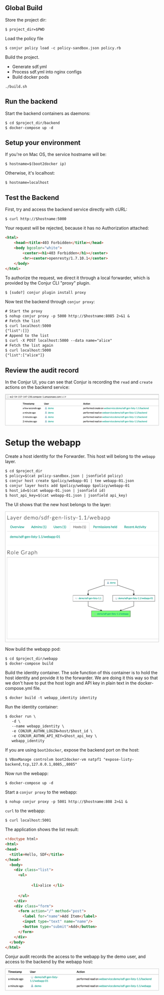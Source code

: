 
## Global Build

Store the project dir:

```
$ project_dir=$PWD
```

Load the policy file

```
$ conjur policy load -c policy-sandbox.json policy.rb
```

Build the project.

* Generate sdf.yml
* Process sdf.yml into nginx configs
* Build docker pods

```
./build.sh
```

## Run the backend

Start the backend containers as daemons:

```
$ cd $project_dir/backend
$ docker-compose up -d
```

## Setup your environment

If you're on Mac OS, the service hostname will be:

```
$ hostname=$(boot2docker ip)
```

Otherwise, it's localhost:

```
$ hostname=localhost
```

## Test the Backend

First, try and access the backend service directly with cURL:

```
$ curl http://$hostname:5000
```

Your request will be rejected, because it has no Authorization attached:

```html
<html>
	<head><title>403 Forbidden</title></head>
	<body bgcolor="white">
		<center><h1>403 Forbidden</h1></center>
		<hr><center>openresty/1.7.10.1</center>
	</body>
</html>
```

To authorize the request, we direct it through a local forwarder, which is provided by the Conjur CLI "proxy" plugin.

```
$ [sudo?] conjur plugin install proxy
```

Now test the backend through `conjur proxy`:

```
# Start the proxy
$ nohup conjur proxy -p 5000 http://$hostname:8085 2>&1 &
# Fetch the list
$ curl localhost:5000
{"list":[]}
# Append to the list
$ curl -X POST localhost:5000 --data name="alice"
# Fetch the list again
$ curl localhost:5000
{"list":["alice"]}
```

## Review the audit record

In the Conjur UI, you can see that Conjur is recording the `read` and `create` actions on the backend service:

<div style="border: 1px solid #cccccc">
	<img src="images/backend-audit.png" />
</div>

# Setup the webapp

Create a host identity for the Forwarder. This host will belong to the `webapp` layer.

```
$ cd $project_dir
$ policy=$(cat policy-sandbox.json | jsonfield policy)
$ conjur host create $policy/webapp-01 | tee webapp-01.json
$ conjur layer hosts add $policy/webapp $policy/webapp-01
$ host_id=$(cat webapp-01.json | jsonfield id)
$ host_api_key=$(cat webapp-01.json | jsonfield api_key)
```

The UI shows that the new host belongs to the layer:

<div style="border: 1px solid #cccccc">
	<img src="images/host-layer.png" />
</div>

Now build the webapp pod:

```
$ cd $project_dir/webapp
$ docker-compose build
```

Build the identity container. The sole function of this container is to hold the host identity and provide it to the forwarder. We are doing it this way so that we don't have to put the host login and API key in plain text in the docker-compose.yml file.

```
$ docker build -t webapp_identity identity
```

Run the identity container:

```
$ docker run \
   -d \
   --name webapp_identity \
   -e CONJUR_AUTHN_LOGIN=host/$host_id \
   -e CONJUR_AUTHN_API_KEY=$host_api_key \
   webapp_identity
```

If you are using `boot2docker`, expose the backend port on the host:

```
$ VBoxManage controlvm boot2docker-vm natpf1 "expose-listy-backend,tcp,127.0.0.1,8085,,8085"
```

Now run the webapp:

```
$ docker-compose up -d
```

Start a `conjur proxy` to the webapp:

```
$ nohup conjur proxy -p 5001 http://$hostname:808 2>&1 &
```

`curl` to the webapp:

```
$ curl localhost:5001
```

The application shows the list result:

```html
<!doctype html>
<html>
<head>
  <title>Hello, SDF</title>
</head>
  <body>
    <div class="list">
      <ul>
        
            <li>alice </li>
        
      </ul>
    </div>
    <div class="form">
      <form action="/" method="post">
        <label for="name">Add Item</label>
        <input type="text" name="name"/>
        <button type="submit">Add</button>
      </form>
    </div>
  </body>
</html>
```

Conjur audit records the access to the webapp by the demo user, and access to the backend by the webapp host:

<div style="border: 1px solid #cccccc">
	<img src="images/webapp-audit.png" />
</div>

